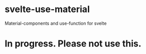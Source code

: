 # svelte-use-material

Material-components and use-function for svelte

# In progress. Please not use this.
